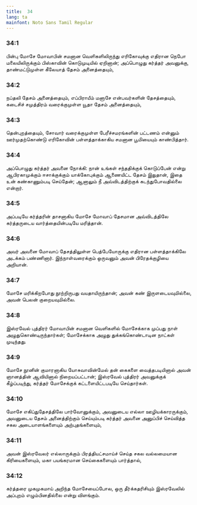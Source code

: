 ```yaml
---
title:  34
lang: ta
mainfont: Noto Sans Tamil Regular
---
```


###  34:1

பின்பு மோசே மோவாபின் சமனான வெளிகளிலிருந்து எரிகோவுக்கு எதிரான நெபோ மலையிலிருக்கும் பிஸ்காவின் கொடுமுடியில் ஏறினான்; அப்பொழுது கர்த்தர் அவனுக்கு, தாண்மட்டுமுள்ள கீலேயாத் தேசம் அனைத்தையும்,

###  34:2

நப்தலி தேசம் அனைத்தையும், எப்பிராயீம் மனாசே என்பவர்களின் தேசத்தையும், கடைசிச் சமுத்திரம் வரைக்குமுள்ள யூதா தேசம் அனைத்தையும்,

###  34:3

தென்புறத்தையும், சோவார் வரைக்குமுள்ள பேரீச்சமரங்களின் பட்டணம் என்னும் ஊர்முதற்கொண்டு எரிகோவின் பள்ளத்தாக்காகிய சமனான பூமியையும் காண்பித்தார்.

###  34:4

அப்பொழுது கர்த்தர் அவனை நோக்கி: நான் உங்கள் சந்ததிக்குக் கொடுப்பேன் என்று ஆபிரகாமுக்கும் ஈசாக்குக்கும் யாக்கோபுக்கும் ஆணையிட்ட தேசம் இதுதான், இதை உன் கண்காணும்படி செய்தேன்; ஆனாலும் நீ அவ்விடத்திற்குக் கடந்துபோவதில்லை என்றார்.

###  34:5

அப்படியே கர்த்தரின் தாசனாகிய மோசே மோவாப் தேசமான அவ்விடத்திலே கர்த்தருடைய வார்த்தையின்படியே மரித்தான்.

###  34:6

அவர் அவனை மோவாப் தேசத்திலுள்ள பெத்பேயோருக்கு எதிரான பள்ளத்தாக்கிலே அடக்கம் பண்ணினார். இந்நாள்வரைக்கும் ஒருவனும் அவன் பிரேதக்குழியை அறியான்.

###  34:7

மோசே மரிக்கிறபோது நூற்றிருபது வயதாயிருந்தான்; அவன் கண் இருளடையவுமில்லை, அவன் பெலன் குறையவுமில்லை.

###  34:8

இஸ்ரவேல் புத்திரர் மோவாபின் சமனான வெளிகளில் மோசேக்காக முப்பது நாள் அழுதுகொண்டிருந்தார்கள்; மோசேக்காக அழுது துக்கங்கொண்டாடின நாட்கள் முடிந்தது.

###  34:9

மோசே நூனின் குமாரனாகிய யோசுவாவின்மேல் தன் கைகளை வைத்தபடியினால் அவன் ஞானத்தின் ஆவியினால் நிறையப்பட்டான்; இஸ்ரவேல் புத்திரர் அவனுக்குக் கீழ்ப்படிந்து, கர்த்தர் மோசேக்குக் கட்டளையிட்டபடியே செய்தார்கள்.

###  34:10

மோசே எகிப்துதேசத்திலே பார்வோனுக்கும், அவனுடைய எல்லா ஊழியக்காரருக்கும், அவனுடைய தேசம் அனைத்திற்கும் செய்யும்படி கர்த்தர் அவனை அனுப்பிச் செய்வித்த சகல அடையாளங்களையும் அற்புதங்களையும்,

###  34:11

அவன் இஸ்ரவேலர் எல்லாருக்கும் பிரத்தியட்சமாய்ச் செய்த சகல வல்லமையான கிரியைகளையும், மகா பயங்கரமான செய்கைகளையும் பார்த்தால்,

###  34:12

கர்த்தரை முகமுகமாய் அறிந்த மோசேயைப்போல, ஒரு தீர்க்கதரிசியும் இஸ்ரவேலில் அப்புறம் எழும்பினதில்லை என்று விளங்கும்.

